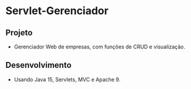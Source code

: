 # Servlet-Gerenciador

## Projeto
* Gerenciador Web de empresas, com funções de CRUD e visualização.

## Desenvolvimento
* Usando Java 15, Servlets, MVC e Apache 9.
